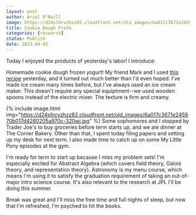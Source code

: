 ```yaml
---
layout: post
author: Ariel O'Neill
image: https://d24slhcvzhzz82.cloudfront.net/old_images/6a017c3671e245970b017c3851128c970b-320wi.jpg
title: Cookie Dough FroYo
categories: [research]
status: Publish
date: 2013-04-05
---
```



Today I enjoyed the products of yesterday's labor! I introduce:

Homemade cookie dough frozen yogurt! My friend Mark and I used <a href="https://tastykitchen.com/blog/2012/08/chocolate-chunk-cookie-dough-frozen-yogurt/" target="_self">this recipe</a> yesterday, and it turned out much better than I'd even hoped. I've made ice cream many times before, but I've always used an ice cream maker. This doesn't require any special equiptment--we used wooden spoons instead of the electric mixer. The texture is firm and creamy.


{% include image.html img="https://d24slhcvzhzz82.cloudfront.net/old_images/6a017c3671e245970b017d4280205a970c-320wi.jpg" %}
Some sophomores and I stopped by Trader Joe's to buy groceries before term starts up, and we ate dinner at The Corner Bakery. Other than that, I spent today filing papers and setting up my desk for next term. I also made time to catch up on some My Little Pony episodes at the gym.

I'm ready for term to start up because I miss my problem sets! I'm especially excited for Abstract Algebra (which covers field theory, Galois theory, and representation theory). Astronomy is my menu course, which means I'm using it to satisfy the graduation requirement of taking an out-of-major intro science course. It's also relevant to the research at JPL I'll be doing this summer.

Break was great and I'll miss the free time and full nights of sleep, but now that I'm refreshed, I'm psyched to hit the books.

